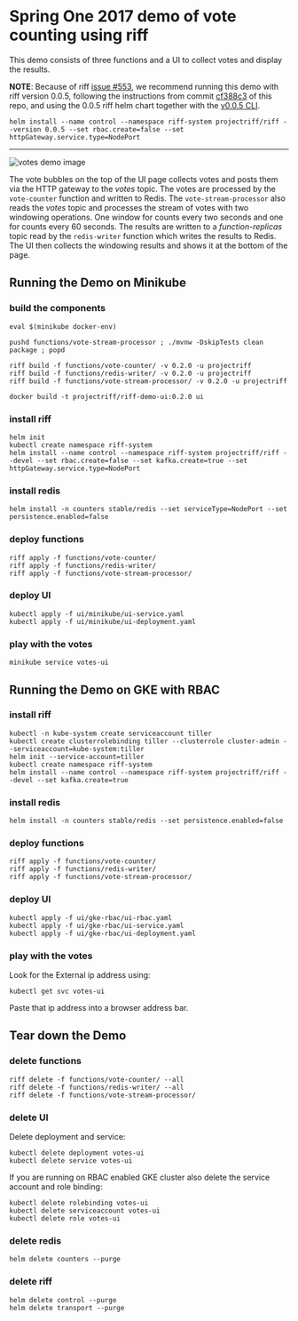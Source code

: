 # Spring One 2017 demo of vote counting using riff

This demo consists of three functions and a UI to collect votes and display the results.

**NOTE**: Because of riff [issue #553](https://github.com/projectriff/riff/issues/553), we recommend running this demo with riff version 0.0.5, following the instructions from commit [cf388c3](https://github.com/projectriff-samples/s1p2017-faas-demo/tree/cf388c3cd8dd1ad9f570ebf6ab6edfa17a9888ac) of this repo, and using the 0.0.5 riff helm chart together with the [v0.0.5 CLI](https://github.com/projectriff/riff/releases/tag/v0.0.5).

```
helm install --name control --namespace riff-system projectriff/riff --version 0.0.5 --set rbac.create=false --set httpGateway.service.type=NodePort
```

---

![votes demo image](s1p-demo-votes.png "Votes Demo")

The vote bubbles on the top of the UI page collects votes and posts them via the HTTP gateway to the _votes_ topic.
The votes are processed by the `vote-counter` function and written to Redis.
The `vote-stream-processor` also reads the _votes_ topic and processes the stream of votes with two windowing operations.
One window for counts every two seconds and one for counts every 60 seconds.
The results are written to a _function-replicas_ topic read by the `redis-writer` function which writes the results to Redis.
The UI then collects the windowing results and shows it at the bottom of the page.

## Running the Demo on Minikube

### build the components

```
eval $(minikube docker-env)
 
pushd functions/vote-stream-processor ; ./mvnw -DskipTests clean package ; popd

riff build -f functions/vote-counter/ -v 0.2.0 -u projectriff
riff build -f functions/redis-writer/ -v 0.2.0 -u projectriff
riff build -f functions/vote-stream-processor/ -v 0.2.0 -u projectriff

docker build -t projectriff/riff-demo-ui:0.2.0 ui
```

### install riff

```
helm init
kubectl create namespace riff-system
helm install --name control --namespace riff-system projectriff/riff --devel --set rbac.create=false --set kafka.create=true --set httpGateway.service.type=NodePort
```

### install redis

```
helm install -n counters stable/redis --set serviceType=NodePort --set persistence.enabled=false
```

### deploy functions

```
riff apply -f functions/vote-counter/
riff apply -f functions/redis-writer/
riff apply -f functions/vote-stream-processor/
```

### deploy UI

```
kubectl apply -f ui/minikube/ui-service.yaml
kubectl apply -f ui/minikube/ui-deployment.yaml
```

### play with the votes

```
minikube service votes-ui
```

## Running the Demo on GKE with RBAC

### install riff

```
kubectl -n kube-system create serviceaccount tiller
kubectl create clusterrolebinding tiller --clusterrole cluster-admin --serviceaccount=kube-system:tiller
helm init --service-account=tiller
kubectl create namespace riff-system
helm install --name control --namespace riff-system projectriff/riff --devel --set kafka.create=true
```

### install redis

```
helm install -n counters stable/redis --set persistence.enabled=false
```

### deploy functions

```
riff apply -f functions/vote-counter/
riff apply -f functions/redis-writer/
riff apply -f functions/vote-stream-processor/
```

### deploy UI

```
kubectl apply -f ui/gke-rbac/ui-rbac.yaml
kubectl apply -f ui/gke-rbac/ui-service.yaml
kubectl apply -f ui/gke-rbac/ui-deployment.yaml
```

### play with the votes

Look for the External ip address using:
```
kubectl get svc votes-ui
```

Paste that ip address into a browser address bar.

## Tear down the Demo

### delete functions

```
riff delete -f functions/vote-counter/ --all
riff delete -f functions/redis-writer/ --all
riff delete -f functions/vote-stream-processor/ 
```

### delete UI

Delete deployment and service:

```
kubectl delete deployment votes-ui
kubectl delete service votes-ui
```

If you are running on RBAC enabled GKE cluster also delete the service account and role binding:

```
kubectl delete rolebinding votes-ui
kubectl delete serviceaccount votes-ui
kubectl delete role votes-ui
```

### delete redis

```
helm delete counters --purge
```

### delete riff

```
helm delete control --purge
helm delete transport --purge
```
